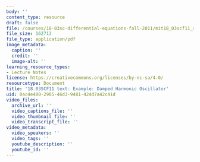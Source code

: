 ```yaml
---
body: ''
content_type: resource
draft: false
file: /courses/18-03sc-differential-equations-fall-2011/mit18_03scf11_s23_3text.pdf
file_size: 162713
file_type: application/pdf
image_metadata:
  caption: ''
  credit: ''
  image-alt: ''
learning_resource_types:
- Lecture Notes
license: https://creativecommons.org/licenses/by-nc-sa/4.0/
resourcetype: Document
title: '18.03SCF11 text: Example: Damped Harmonic Oscillator'
uid: 0ac4e400-2905-46d3-9481-424d7a42c41d
video_files:
  archive_url: ''
  video_captions_file: ''
  video_thumbnail_file: ''
  video_transcript_file: ''
video_metadata:
  video_speakers: ''
  video_tags: ''
  youtube_description: ''
  youtube_id: ''
---
```

